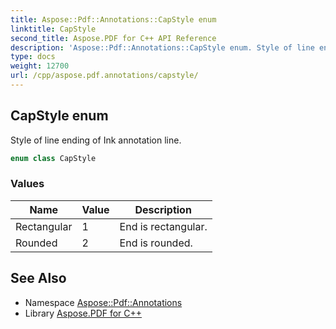 ```yaml
---
title: Aspose::Pdf::Annotations::CapStyle enum
linktitle: CapStyle
second_title: Aspose.PDF for C++ API Reference
description: 'Aspose::Pdf::Annotations::CapStyle enum. Style of line ending of Ink annotation line in C++.'
type: docs
weight: 12700
url: /cpp/aspose.pdf.annotations/capstyle/
---
```

## CapStyle enum


Style of line ending of Ink annotation line.

```cpp
enum class CapStyle
```

### Values

| Name | Value | Description |
| --- | --- | --- |
| Rectangular | 1 | End is rectangular. |
| Rounded | 2 | End is rounded. |

## See Also

* Namespace [Aspose::Pdf::Annotations](../)
* Library [Aspose.PDF for C++](../../)
